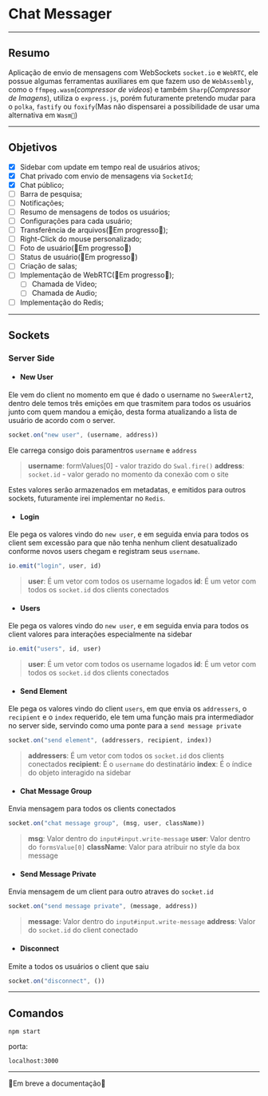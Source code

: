 # Chat Messager
___

## Resumo

Aplicação de envio de mensagens com WebSockets `socket.io` e `WebRTC`, ele possue algumas ferramentas auxiliares em que fazem uso de `WebAssembly`, como o `ffmpeg.wasm`(*compressor de videos*) e também `Sharp`(*Compressor de Imagens*), utiliza o `express.js`, porém futuramente pretendo mudar para o `polka`, `fastify` ou `foxify`(Mas não dispensarei a possibilidade de usar uma alternativa em `Wasm🚀`)

___

## Objetivos

- [x] Sidebar com update em tempo real de usuários ativos;
- [x] Chat privado com envio de mensagens via `SocketId`;
- [x] Chat público;
- [ ] Barra de pesquisa;
- [ ] Notificações;
- [ ] Resumo de mensagens de todos os usuários;
- [ ] Configurações para cada usuário;
- [ ] Transferência de arquivos(🚧Em progresso🚧);
- [ ] Right-Click do mouse personalizado;
- [ ] Foto de usuário(🚧Em progresso🚧)
- [ ] Status de usuário(🚧Em progresso🚧)
- [ ] Criação de salas;
- [ ] Implementação de WebRTC(🚧Em progresso🚧);
    - [ ] Chamada de Video;
    - [ ] Chamada de Audio;
- [ ] Implementação do Redis;

___

## Sockets

### Server Side
- #### New User
Ele vem do client no momento em que é dado o username no `SweerAlert2`, dentro dele temos três emições em que trasmitem para todos os usuários junto com quem mandou a emição, desta forma atualizando a lista de usuário de acordo com o server.
```javascript
socket.on("new user", (username, address))
```
Ele carrega consigo dois paramentros `username` e `address`
> **username**: formValues[0] - valor trazido do `Swal.fire()`
**address**: `socket.id` - valor gerado no momento da conexão com o site

Estes valores serão armazenados em metadatas, e emitidos para outros sockets, futuramente irei implementar no `Redis`.

- #### Login
Ele pega os valores vindo do `new user`, e em seguida envia para todos os client sem excessão para que não tenha nenhum client desatualizado conforme novos users chegam e registram seus `username`.
```javascript
io.emit("login", user, id)
```
> **user**: É um vetor com todos os username logados
**id**: É um vetor com todos os `socket.id` dos clients conectados

- #### Users
Ele pega os valores vindo do `new user`, e em seguida envia para todos os client valores para interações especialmente na sidebar
```javascript
io.emit("users", id, user)
```
> **user**: É um vetor com todos os username logados
**id**: É um vetor com todos os `socket.id` dos clients conectados

- #### Send Element
Ele pega os valores vindo do client `users`, em que envia os `addressers`, o `recipient` e o `index` requerido, ele tem uma função mais pra intermediador no server side, servindo como uma ponte para a `send message private`
```javascript
socket.on("send element", (addressers, recipient, index))
```
> **addressers**: É um vetor com todos os `socket.id` dos clients conectados
**recipient**: É o `username` do destinatário
**index**: É o índice do objeto interagido na sidebar

- #### Chat Message Group
Envia mensagem para todos os clients conectados
```javascript
socket.on("chat message group", (msg, user, className))
```
> **msg**: Valor dentro do `input#input.write-message`
**user**: Valor dentro do `formsValue[0]`
**className**: Valor para atribuir no style da box message

- #### Send Message Private
Envia mensagem de um client para outro atraves do `socket.id`
```javascript
socket.on("send message private", (message, address))
```
> **message**: Valor dentro do `input#input.write-message`
**address**: Valor do `socket.id` do client conectado

- #### Disconnect
Emite a todos os usuários o client que saiu
```javascript
socket.on("disconnect", ())
```

___

## Comandos
```
npm start
```
porta:
```
localhost:3000
```

___



🚧Em breve a documentação🚧
